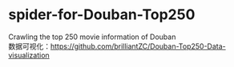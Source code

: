 # spider-for-Douban-Top250
Crawling the top 250 movie information of Douban<br/>
数据可视化：https://github.com/brilliantZC/Douban-Top250-Data-visualization
